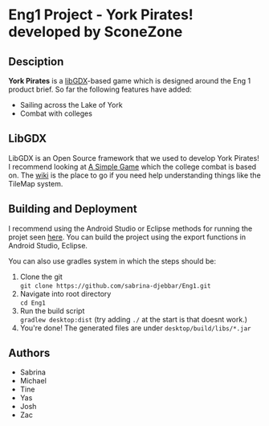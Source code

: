 Eng1 Project - York Pirates! developed by SconeZone
===================================================
Desciption
----------
**York Pirates** is a [libGDX](https://libgdx.badlogicgames.com/)-based game 
which is designed around the Eng 1 product brief.
So far the following features have added:
 - Sailing across the Lake of York
 - Combat with colleges
 
 LibGDX
 ------
 LibGDX is an Open Source framework that we used to develop York Pirates!
 I recommend looking at [A Simple Game](https://libgdx.com/wiki/start/a-simple-game)
 which the college combat is based on.
 The [wiki](https://libgdx.com/wiki/) is the place to go if you need help understanding things like the TileMap system.
 
Building and Deployment
-----------------------
I recommend using the Android Studio or Eclipse methods for running the projet seen
[here](https://libgdx.com/wiki/start/import-and-running).
You can build the project using the export functions in Android Studio, Eclipse.

You can also use gradles system in which the steps should be:
1. Clone the git\
`git clone https://github.com/sabrina-djebbar/Eng1.git`
2. Navigate into root directory\
`cd Eng1`
3. Run the build script\
`gradlew desktop:dist` (try adding `./` at the start is that doesnt work.)
4. You're done! The generated files are under `desktop/build/libs/*.jar`

Authors
-------
  - Sabrina
  - Michael
  - Tine
  - Yas
  - Josh
  - Zac
